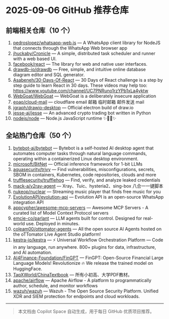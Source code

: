 # 2025-09-06 GitHub 推荐仓库

## 前端相关仓库（10 个）

1. [pedroslopez/whatsapp-web.js](https://github.com/pedroslopez/whatsapp-web.js) — A WhatsApp client library for NodeJS that connects through the WhatsApp Web browser app
2. [jhuckaby/Cronicle](https://github.com/jhuckaby/Cronicle) — A simple, distributed task scheduler and runner with a web based UI.
3. [facebook/react](https://github.com/facebook/react) — The library for web and native user interfaces.
4. [drawdb-io/drawdb](https://github.com/drawdb-io/drawdb) — Free, simple, and intuitive online database diagram editor and SQL generator.
5. [Asabeneh/30-Days-Of-React](https://github.com/Asabeneh/30-Days-Of-React) — 30 Days of React challenge is a step by step guide to learn React in 30 days. These videos may help too: https://www.youtube.com/channel/UC7PNRuno1rzYPb1xLa4yktw
6. [WebGoat/WebGoat](https://github.com/WebGoat/WebGoat) — WebGoat is a deliberately insecure application
7. [eoao/cloud-mail](https://github.com/eoao/cloud-mail) — cloudflare email 邮箱 临时邮箱 邮件发送 mail
8. [jgraph/drawio-desktop](https://github.com/jgraph/drawio-desktop) — Official electron build of draw.io
9. [jesse-ai/jesse](https://github.com/jesse-ai/jesse) — An advanced crypto trading bot written in Python
10. [nodejs/node](https://github.com/nodejs/node) — Node.js JavaScript runtime ✨🐢🚀✨

## 全站热门仓库（50 个）

1. [bytebot-ai/bytebot](https://github.com/bytebot-ai/bytebot) — Bytebot is a self-hosted AI desktop agent that automates computer tasks through natural language commands, operating within a containerized Linux desktop environment.
2. [microsoft/BitNet](https://github.com/microsoft/BitNet) — Official inference framework for 1-bit LLMs
3. [aquasecurity/trivy](https://github.com/aquasecurity/trivy) — Find vulnerabilities, misconfigurations, secrets, SBOM in containers, Kubernetes, code repositories, clouds and more
4. [trufflesecurity/trufflehog](https://github.com/trufflesecurity/trufflehog) — Find, verify, and analyze leaked credentials
5. [mack-a/v2ray-agent](https://github.com/mack-a/v2ray-agent) — Xray、Tuic、hysteria2、sing-box 八合一一键脚本
6. [nukeop/nuclear](https://github.com/nukeop/nuclear) — Streaming music player that finds free music for you
7. [EvolutionAPI/evolution-api](https://github.com/EvolutionAPI/evolution-api) — Evolution API is an open-source WhatsApp integration API
8. [appcypher/awesome-mcp-servers](https://github.com/appcypher/awesome-mcp-servers) — Awesome MCP Servers - A curated list of Model Context Protocol servers
9. [emcie-co/parlant](https://github.com/emcie-co/parlant) — LLM agents built for control. Designed for real-world use. Deployed in minutes.
10. [coleam00/ottomator-agents](https://github.com/coleam00/ottomator-agents) — All the open source AI Agents hosted on the oTTomator Live Agent Studio platform!
11. [kestra-io/kestra](https://github.com/kestra-io/kestra) — ⚡ Universal Workflow Orchestration Platform — Code in any language, run anywhere. 800+ plugins for data, infrastructure, and AI automation.
12. [AI4Finance-Foundation/FinGPT](https://github.com/AI4Finance-Foundation/FinGPT) — FinGPT: Open-Source Financial Large Language Models! Revolutionize 🔥 We release the trained model on HuggingFace.
13. [TapXWorld/ChinaTextbook](https://github.com/TapXWorld/ChinaTextbook) — 所有小初高、大学PDF教材。
14. [apache/airflow](https://github.com/apache/airflow) — Apache Airflow - A platform to programmatically author, schedule, and monitor workflows
15. [wazuh/wazuh](https://github.com/wazuh/wazuh) — Wazuh - The Open Source Security Platform. Unified XDR and SIEM protection for endpoints and cloud workloads.

---

> 本文档由 Copilot Space 自动生成，用于每日 GitHub 优质项目推荐。
